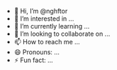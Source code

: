 - 👋 Hi, I’m @nghftor
- 👀 I’m interested in ...
- 🌱 I’m currently learning ...
- 💞️ I’m looking to collaborate on ...
- 📫 How to reach me ...
- 😄 Pronouns: ...
- ⚡ Fun fact: ...

<!---
nghftor/nghftor is a ✨ special ✨ repository because its `README.md` (this file) appears on your GitHub profile.
You can click the Preview link to take a look at your changes.
--->
